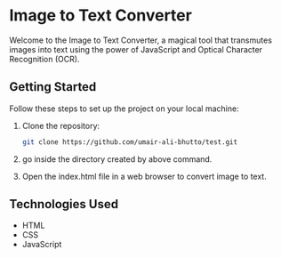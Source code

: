 # Image to Text Converter

Welcome to the Image to Text Converter, a magical tool that transmutes images into text using the power of JavaScript and Optical Character Recognition (OCR).

## Getting Started

Follow these steps to set up the project on your local machine:

1. Clone the repository:
   ```bash
   git clone https://github.com/umair-ali-bhutto/test.git

2. go inside the directory created by above command.

3. Open the index.html file in a web browser to convert image to text.


## Technologies Used

- HTML
- CSS
- JavaScript



